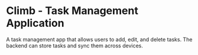 # Climb - Task Management Application
A task management app that allows users to add, edit, and delete tasks. The backend can store tasks and sync them across devices.
